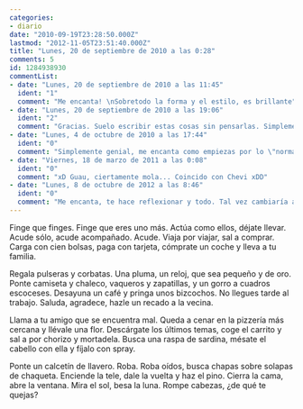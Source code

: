 ```yaml
---
categories:
- diario
date: "2010-09-19T23:28:50.000Z"
lastmod: "2012-11-05T23:51:40.000Z"
title: "Lunes, 20 de septiembre de 2010 a las 0:28"
comments: 5
id: 1284938930
commentList:
- date: "Lunes, 20 de septiembre de 2010 a las 11:45"
  ident: "1"
  comment: "Me encanta! \nSobretodo la forma y el estilo, es brillante"
- date: "Lunes, 20 de septiembre de 2010 a las 19:06"
  ident: "2"
  comment: "Gracias. Suelo escribir estas cosas sin pensarlas. Simplemente me salen."
- date: "Lunes, 4 de octubre de 2010 a las 17:44"
  ident: "0"
  comment: "Simplemente genial, me encanta como empiezas por lo \"normal\", y luego cambias todo..."
- date: "Viernes, 18 de marzo de 2011 a las 0:08"
  ident: "0"
  comment: "xD Guau, ciertamente mola... Coincido con Chevi xDD"
- date: "Lunes, 8 de octubre de 2012 a las 8:46"
  ident: "0"
  comment: "Me encanta, te hace reflexionar y todo. Tal vez cambiaría alguna palabra para darle más continuidad pero sencillamente magnífico"
---
```


Finge que finges. Finge que eres uno más. Actúa como ellos, déjate llevar. Acude sólo, acude acompañado. Acude. Viaja por viajar, sal a comprar. Carga con cien bolsas, paga con tarjeta, cómprate un coche y lleva a tu familia.  
  
Regala pulseras y corbatas. Una pluma, un reloj, que sea pequeño y de oro. Ponte camiseta y chaleco, vaqueros y zapatillas, y un gorro a cuadros escoceses. Desayuna un café y pringa unos bizcochos. No llegues tarde al trabajo. Saluda, agradece, hazle un recado a la vecina.  
  
Llama a tu amigo que se encuentra mal. Queda a cenar en la pizzería más cercana y llévale una flor. Descárgate los últimos temas, coge el carrito y sal a por chorizo y mortadela. Busca una raspa de sardina, mésate el cabello con ella y fíjalo con spray.   
  
Ponte un calcetín de llavero. Roba. Roba oídos, busca chapas sobre solapas de chaqueta. Enciende la tele, dale la vuelta y haz el pino. Cierra la cama, abre la ventana. Mira el sol, besa la luna. Rompe cabezas, ¿de qué te quejas?